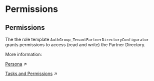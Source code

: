 <!-- loioeaa8779d05f0479681cad8a09e39d354 -->

# Permissions



<a name="loioeaa8779d05f0479681cad8a09e39d354__section_yh2_xl5_y4b"/>

## Permissions

The the role template `AuthGroup_TenantPartnerDirectoryConfigurator` grants permissions to access \(read and write\) the Partner Directory.

More information:

[Persona](https://help.sap.com/viewer/368c481cd6954bdfa5d0435479fd4eaf/IAT/en-US/2937e5ca6ef448cfb21451a2461cc2a6.html "When you perform user management tasks using SAP BTP SAP BTP cockpit, you find a set of predefined roles that you can assign to users of the account. According to the main tasks associated with integration projects, these roles are associated to certain persona relevant for an integration project.") :arrow_upper_right:

[Tasks and Permissions](https://help.sap.com/viewer/368c481cd6954bdfa5d0435479fd4eaf/IAT/en-US/556d5575d4b0483e85d4f3251f21d0ec.html "") :arrow_upper_right:

